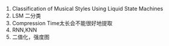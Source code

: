 1. Classification of Musical Styles Using Liquid State Machines
2. LSM 二分类
3. Compression Time太长会不能很好地提取
4. RNN,KNN
5. 二值化，强度图
